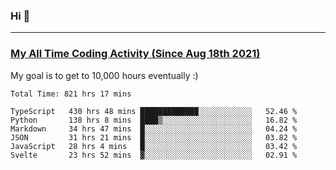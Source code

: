 ### Hi 🙂

---

### <a href="https://wakatime.com/@Eroxl">My All Time Coding Activity (Since Aug 18th 2021)</a>
My goal is to get to 10,000 hours eventually :)
<!--START_SECTION:waka-->

```text
Total Time: 821 hrs 17 mins

TypeScript   430 hrs 48 mins █████████████░░░░░░░░░░░░   52.46 %
Python       138 hrs 8 mins  ████▒░░░░░░░░░░░░░░░░░░░░   16.82 %
Markdown     34 hrs 47 mins  █░░░░░░░░░░░░░░░░░░░░░░░░   04.24 %
JSON         31 hrs 21 mins  █░░░░░░░░░░░░░░░░░░░░░░░░   03.82 %
JavaScript   28 hrs 4 mins   █░░░░░░░░░░░░░░░░░░░░░░░░   03.42 %
Svelte       23 hrs 52 mins  ▓░░░░░░░░░░░░░░░░░░░░░░░░   02.91 %
```

<!--END_SECTION:waka-->
